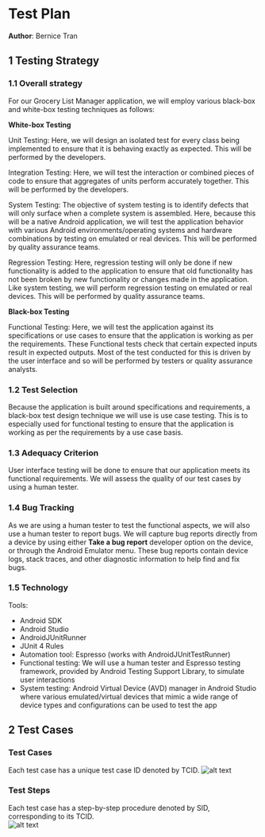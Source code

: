 # Test Plan

**Author**: Bernice Tran

## 1 Testing Strategy

### 1.1 Overall strategy

For our Grocery List Manager application, we will employ various black-box and white-box testing techniques as follows:

**White-box Testing**

Unit Testing: Here, we will design an isolated test for every class being implemented to ensure that it is behaving exactly as expected. This will be performed by the developers.

Integration Testing: Here, we will test the interaction or combined pieces of code to ensure that aggregates of units perform accurately together. This will be performed by the developers.

System Testing: The objective of system testing is to identify defects that will only surface when a complete system is assembled. Here, because this will be a native Android application, we will test the application behavior with various Android environments/operating systems and hardware combinations by testing on emulated or real devices. This will be performed by quality assurance teams.

Regression Testing: Here, regression testing will only be done if new functionality is added to the application to ensure that old functionality has not been broken by new functionality or changes made in the application. Like system testing, we will perform regression testing on emulated or real devices. This will be performed by quality assurance teams.

**Black-box Testing**

Functional Testing: Here, we will test the application against its specifications or use cases to ensure that the application is working as per the requirements. These Functional tests check that certain expected inputs result in expected outputs. Most of the test conducted for this is driven by the user interface and so will be performed by testers or quality assurance analysts.


### 1.2 Test Selection

Because the application is built around specifications and requirements, a black-box test design technique we will use is use case testing. This is to especially used for functional testing to ensure that the application is working as per the requirements by a use case basis.

### 1.3 Adequacy Criterion

User interface testing will be done to ensure that our application meets its functional requirements. We will assess the quality of our test cases by using a human tester.

### 1.4 Bug Tracking

As we are using a human tester to test the functional aspects, we will also use a human tester to report bugs. We will capture bug reports directly from a device by using either **Take a bug report** developer option on the device, or through the Android Emulator menu. These bug reports contain device logs, stack traces, and other diagnostic information to help find and fix bugs.

### 1.5 Technology

Tools:  
- Android SDK  
- Android Studio  
- AndroidJUnitRunner  
- JUnit 4 Rules  
- Automation tool: Espresso (works with AndroidJUnitTestRunner)  
- Functional testing: We will use a human tester and Espresso testing framework, provided by Android Testing Support Library, to simulate user interactions  
- System testing: Android Virtual Device (AVD) manager in Android Studio where various emulated/virtual devices that mimic a wide range of device types and configurations can be used to test the app  

## 2 Test Cases

### Test Cases 
[testCases]: https://github.com/qc-se-fall2017/370Fall17Team6/blob/master/GroupProject/Docs/designPNG/TestCases.png
Each test case has a unique test case ID denoted by TCID. 
![alt text][testCases]

### Test Steps
[testSteps]: https://github.com/qc-se-fall2017/370Fall17Team6/blob/master/GroupProject/Docs/designPNG/TestSteps.png  
Each test case has a step-by-step procedure denoted by SID, corresponding to its TCID.  
![alt text][testSteps]
